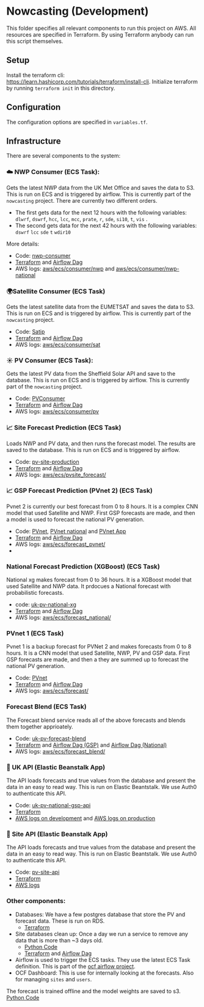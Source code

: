# Nowcasting (Development)

This folder specifies all relevant components to run this project on AWS.
All resources are specified in Terraform. By using Terraform anybody can run this script themselves.

## Setup

Install the terraform cli: https://learn.hashicorp.com/tutorials/terraform/install-cli. 
Initialize terraform by running `terraform init` in this directory.

## Configuration

The configuration options are specified in `variables.tf`.


## Infrastructure

There are several components to the system:

### ☁️ NWP Consumer (ECS Task):
Gets the latest NWP data from the UK Met Office and saves the data to S3. This is run on ECS and is triggered by airflow. This is currently part of the `nowcasting` project. There are currently two different orders. 
- The first gets data for the next 12 hours with the following variables: `dlwrf`, `dswrf`, `hcc`, `lcc`, `mcc`, `prate`, `r`, `sde`, `si10`, `t`, `vis` .
- The second gets data for the next 42 hours with the following variables:  `dswrf` `lcc` `sde` `t` `wdir10`

More details:
   - Code: [nwp-consumer](https://github.com/openclimatefix/nwp-consumer)
   - [Terraform](https://github.com/openclimatefix/ocf-infrastructure/tree/main/terraform/modules/services/nwp) 
and [Airflow Dag](https://github.com/openclimatefix/ocf-infrastructure/blob/main/terraform/modules/services/airflow/dags/nwp-dag.py)
   - AWS logs: [aws/ecs/consumer/nwp](https://eu-west-1.console.aws.amazon.com/cloudwatch/home?region=eu-west-1#logsV2:log-groups/log-group/$252Faws$252Fecs$252Fconsumer$252Fnwp$252F) 
and [aws/ecs/consumer/nwp-national](https://eu-west-1.console.aws.amazon.com/cloudwatch/home?region=eu-west-1#logsV2:log-groups/log-group/$252Faws$252Fecs$252Fconsumer$252Fnwp-national$252F) 

### 🌍Satellite Consumer (ECS Task)
Gets the latest satellite data from the EUMETSAT and saves the data to S3. This is run on ECS and is triggered by airflow. This is currently part of the `nowcasting` project.
   - Code: [Satip](https://github.com/openclimatefix/Satip)
   - [Terraform](https://github.com/openclimatefix/ocf-infrastructure/tree/main/terraform/modules/services/sat) 
  and [Airflow Dag](https://github.com/openclimatefix/ocf-infrastructure/blob/main/terraform/modules/services/airflow/dags/satellite-dag.py)
  - AWS logs: [aws/ecs/consumer/sat](https://eu-west-1.console.aws.amazon.com/cloudwatch/home?region=eu-west-1#logsV2:log-groups/log-group/$252Faws$252Fecs$252Fconsumer$252Fsat$252F) 

### ☀️ PV Consumer (ECS Task):
Gets the latest PV data from the Sheffield Solar API and save to the database. This is run on ECS and is triggered by airflow. This is currently part of the `nowcasting` project. 
   - Code: [PVConsumer](https://github.com/openclimatefix/PVConsumer)
   - [Terraform](https://github.com/openclimatefix/ocf-infrastructure/tree/main/terraform/modules/services/pv)
and [Airflow Dag](https://github.com/openclimatefix/ocf-infrastructure/blob/main/terraform/modules/services/airflow/dags/pv-dag.py)
   - AWS logs: [aws/ecs/consumer/pv](https://eu-west-1.console.aws.amazon.com/cloudwatch/home?region=eu-west-1#logsV2:log-groups/log-group/$252Faws$252Fecs$252Fconsumer$252Fpv$252F) 

### 📈 Site Forecast Prediction (ECS Task)
Loads NWP and PV data, and then runs the forecast model. The results are saved to the database. This is run on ECS and is triggered by airflow.
   - Code: [pv-site-production](https://github.com/openclimatefix/pv-site-production)
   - [Terraform](https://github.com/openclimatefix/ocf-infrastructure/tree/main/terraform/modules/services/forecast_generic) 
and [Airflow Dag](https://github.com/openclimatefix/ocf-infrastructure/blob/main/terraform/modules/services/airflow/dags/forecast-site-dag.py)
   - AWS logs: [aws/ecs/pvsite_forecast/](https://eu-west-1.console.aws.amazon.com/cloudwatch/home?region=eu-west-1#logsV2:log-groups/log-group/$252Faws$252Fecs$252Fpvsite_forecast$252F)

### 📈 GSP Forecast Prediction (PVnet 2) (ECS Task)
Pvnet 2 is currently our best forecast from 0 to 8 hours. It is a complex CNN model that used Satellite and NWP. First GSP forecasts are made, and then a model is used to forecast the national PV generation.
   - Code: [PVnet](https://github.com/openclimatefix/Pvnet), [PVnet national](https://github.com/openclimatefix/Pvnet-summation) and [PVnet App](https://github.com/openclimatefix/Pvnet_app)
   - [Terraform](https://github.com/openclimatefix/ocf-infrastructure/tree/main/terraform/modules/services/forecast_generic) 
and [Airflow Dag](https://github.com/openclimatefix/ocf-infrastructure/blob/main/terraform/modules/services/airflow/dags/forecastg-gsp-dag.py)
   - AWS logs: [aws/ecs/forecast_pvnet/](https://eu-west-1.console.aws.amazon.com/cloudwatch/home?region=eu-west-1#logsV2:log-groups/log-group/$252Faws$252Fecs$252Fforecast_pvnet$252F)
   - 
### National Forecast Prediction (XGBoost) (ECS Task)
National xg makes forecast from 0 to 36 hours. It is a XGBoost model that used Satellite and NWP data. It prdocues a National forecast with probabilistic forecasts.

   - code: [uk-pv-national-xg](https://github.com/openclimatefix/uk-pv-national-xg)
   - [Terraform](https://github.com/openclimatefix/ocf-infrastructure/tree/main/terraform/modules/services/forecast_generic) 
and [Airflow Dag](https://github.com/openclimatefix/ocf-infrastructure/blob/main/terraform/modules/services/airflow/dags/forecastg-national-dag.py)
   - AWS logs: [aws/ecs/forecast_national/](https://eu-west-1.console.aws.amazon.com/cloudwatch/home?region=eu-west-1#logsV2:log-groups/log-group/$252Faws$252Fecs$252Fforecast_national$252F)

### PVnet 1 (ECS Task)
Pvnet 1 is a backup forecast for PVNet 2 and makes forecasts from 0 to 8 hours. It is a CNN model that used Satellite, NWP, PV and GSP data. First GSP forecasts are made, and then a they are summed up to forecast the national PV generation.
   - Code: [PVnet](https://github.com/openclimatefix/nowcasting_forecast)
   - [Terraform](https://github.com/openclimatefix/ocf-infrastructure/tree/main/terraform/modules/services/forecast) 
and [Airflow Dag](https://github.com/openclimatefix/ocf-infrastructure/blob/main/terraform/modules/services/airflow/dags/forecastg-gsp-dag.py)
   - AWS logs: [aws/ecs/forecast/](https://eu-west-1.console.aws.amazon.com/cloudwatch/home?region=eu-west-1#logsV2:log-groups/log-group/$252Faws$252Fecs$252Fforecast$252F)

### Forecast Blend (ECS Task)
The Forecast blend service reads all of the above forecasts and blends them together apprioately.

   - Code: [uk-pv-forecast-blend](https://github.com/openclimatefix/uk-pv-forecast-blend)
   - [Terraform](https://github.com/openclimatefix/ocf-infrastructure/tree/main/terraform/modules/services/forecast_blend) 
and [Airflow Dag (GSP)](https://github.com/openclimatefix/ocf-infrastructure/blob/main/terraform/modules/services/airflow/dags/forecastg-gsp-dag.py) and [Airflow Dag (National)](https://github.com/openclimatefix/ocf-infrastructure/blob/main/terraform/modules/services/airflow/dags/forecastg-national-dag.py)
   - AWS logs: [aws/ecs/forecast_blend/](https://eu-west-1.console.aws.amazon.com/cloudwatch/home?region=eu-west-1#logsV2:log-groups/log-group/$252Faws$252Fecs$252Fforecast_blend$252F)

### 🚀 UK API (Elastic Beanstalk App)
The API loads forecasts and true values from the database and present the data in an easy to read way. This is run on Elastic Beantstalk. We use Auth0 to authenticate this API.
   - Code: [uk-pv-national-gsp-api](https://github.com/openclimatefix/uk-pv-national-gsp-api)
   - [Terraform](https://github.com/openclimatefix/ocf-infrastructure/tree/main/terraform/modules/services/api) 
   - [AWS logs on development](https://eu-west-1.console.aws.amazon.com/cloudwatch/home?region=eu-west-1#logsV2:log-groups/log-group/$252Faws$252Felasticbeanstalk$252Fnowcasting-api-development$252Fvar$252Flog$252Feb-docker$252Fcontainers$252Feb-current-app$252Fstdouterr.log)
 and [AWS logs on production](https://eu-west-1.console.aws.amazon.com/cloudwatch/home?region=eu-west-1#logsV2:log-groups/log-group/$252Faws$252Felasticbeanstalk$252Fnowcasting-api-production$252Fvar$252Flog$252Feb-docker$252Fcontainers$252Feb-current-app$252Fstdouterr.log)

### 🚀 Site API (Elastic Beanstalk App)
The API loads forecasts and true values from the database and present the data in an easy to read way. This is run on Elastic Beantstalk. We use Auth0 to authenticate this API.
   - Code: [pv-site-api](https://github.com/openclimatefix/pv-site-api)
   - [Terraform](https://github.com/openclimatefix/ocf-infrastructure/tree/main/terraform/modules/services/api_site) 
   - [AWS logs](https://eu-west-1.console.aws.amazon.com/cloudwatch/home?region=eu-west-1#logsV2:log-groups/log-group/$252Faws$252Felasticbeanstalk$252Fpvsite-production-api-sites$252Fvar$252Flog$252Feb-docker$252Fcontainers$252Feb-current-app$252Fstdouterr.log)

### Other components:
- Databases: We have a few postgres database that store the PV and forecast data. These is run on RDS.
   - [Terraform](https://github.com/openclimatefix/ocf-infrastructure/tree/main/terraform/modules/storage/postgres) 
- Site databases clean up: Once a day we run a service to remove any data that is more than ~3 days old. 
   - [Python Code](https://github.com/openclimatefix/pv-site-production/tree/main/database-cleanup)
   - [Terraform](https://github.com/openclimatefix/ocf-infrastructure/tree/main/terraform/modules/services/database_clean_up) 
 and [Airflow Dag](https://github.com/openclimatefix/ocf-infrastructure/blob/main/terraform/modules/services/airflow/dags/forecast-site-dag.py#L49)
- Airflow is used to trigger the ECS tasks. They use the latest ECS Task definition. This is part of the [ocf airflow project](https://github.com/openclimatefix/ocf-infrastructure/tree/main/terraform/airflow). 
- OCF Dashboard: This is use for internally looking at the forecasts. Also for managing `sites` and `users`. 


The forecast is trained offline and the model weights are saved to s3. [Python Code](https://github.com/openclimatefix/pv-site-prediction)